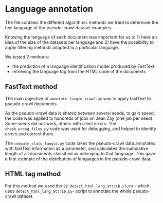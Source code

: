 # Language annotation
The file contains the different algorithmic methods we tried to determine the text language of the pseudo-crawl dataset examples. 

Knowing the language of each document was important for us to 1) have an idea of the size of the datasets per language and 2) have the possibility to apply filtering methods adapted to a particular language. 

We tested 2 methods:
- the prediction of a language identification model produced by FastText
- retrieving the language tag from the HTML code of the documents

## FastText method
The main objective of `annotate_langid_crawl.py` was to apply fastText to pseudo-crawl documents.

As the pseudo-crawl data is shared between several seeds, to gain speed, the code was applied to hundreds of jobs on Jean Zay (one job per seed).
Some seeds did not work, others with silent errors.
The `check_wrong_files.py` code was used for debugging, and helped to identify errors and correct them.

The `compute_stats_langid.py` code takes the pseudo-crawl data annotated with fastText information as a parameter, and calculates the cumulative length of all documents classified as belonging to that language.
This gave a first estimate of the distribution of languages in the pseudo-crawl data.

## HTML tag method
For this method we used the `02_detect_html_lang_attrib.slurm` - which uses `detect_html_lang_attrib.py`- script to annotate the whole pseudo-crawl dataset.